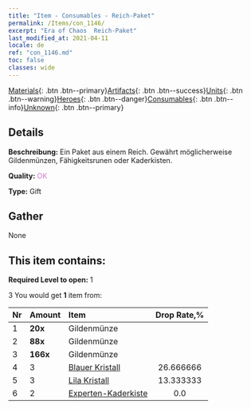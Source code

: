 ```yaml
---
title: "Item - Consumables - Reich-Paket"
permalink: /Items/con_1146/
excerpt: "Era of Chaos  Reich-Paket"
last_modified_at: 2021-04-11
locale: de
ref: "con_1146.md"
toc: false
classes: wide
---
```

 [Materials](/de/Items/){: .btn .btn--primary}[Artifacts](/de/Items/Artifacts/){: .btn .btn--success}[Units](/de/Items/Units/){: .btn .btn--warning}[Heroes](/de/Items/Heroes/){: .btn .btn--danger}[Consumables](/de/Items/Consumables/){: .btn .btn--info}[Unknown](/de/Items/Unknown/){: .btn .btn--primary}

## Details
 **Beschreibung:** Ein Paket aus einem Reich. Gewährt möglicherweise Gildenmünzen, Fähigkeitsrunen oder Kaderkisten.

 **Quality:** <span style="color: #DA70D6">OK</span>

 **Type:** Gift

## Gather

  None

## This item contains:

 **Required Level to open:** 1

 3 You would get **1** item  from:

  | Nr | Amount |     Item    | Drop Rate,% |
  |:---|:-------|:------------|:---------:|
  | 1 |  **20x** | Gildenmünze |  | 26.666666 | 
  | 2 |  **88x** | Gildenmünze |  | 20.0 | 
  | 3 |  **166x** | Gildenmünze |  | 13.333333 | 
  | 4 | 3 | [Blauer Kristall](/de/Items/con_716/) | 26.666666 | 
  | 5 | 3 | [Lila Kristall](/de/Items/con_720/) | 13.333333 | 
  | 6 | 2 | [Experten-Kaderkiste](/de/Items/con_773/) | 0.0 | 
